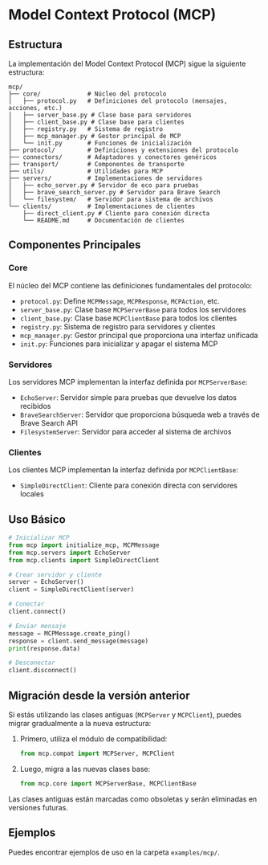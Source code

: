# Model Context Protocol (MCP)

## Estructura

La implementación del Model Context Protocol (MCP) sigue la siguiente estructura:

```
mcp/
├── core/             # Núcleo del protocolo
│   ├── protocol.py   # Definiciones del protocolo (mensajes, acciones, etc.)
│   ├── server_base.py # Clase base para servidores
│   ├── client_base.py # Clase base para clientes
│   ├── registry.py   # Sistema de registro
│   ├── mcp_manager.py # Gestor principal de MCP
│   └── init.py       # Funciones de inicialización
├── protocol/         # Definiciones y extensiones del protocolo
├── connectors/       # Adaptadores y conectores genéricos
├── transport/        # Componentes de transporte
├── utils/            # Utilidades para MCP
├── servers/          # Implementaciones de servidores
│   ├── echo_server.py # Servidor de eco para pruebas
│   ├── brave_search_server.py # Servidor para Brave Search
│   └── filesystem/   # Servidor para sistema de archivos
└── clients/          # Implementaciones de clientes
    ├── direct_client.py # Cliente para conexión directa
    └── README.md     # Documentación de clientes
```

## Componentes Principales

### Core

El núcleo del MCP contiene las definiciones fundamentales del protocolo:

- `protocol.py`: Define `MCPMessage`, `MCPResponse`, `MCPAction`, etc.
- `server_base.py`: Clase base `MCPServerBase` para todos los servidores
- `client_base.py`: Clase base `MCPClientBase` para todos los clientes
- `registry.py`: Sistema de registro para servidores y clientes
- `mcp_manager.py`: Gestor principal que proporciona una interfaz unificada
- `init.py`: Funciones para inicializar y apagar el sistema MCP

### Servidores

Los servidores MCP implementan la interfaz definida por `MCPServerBase`:

- `EchoServer`: Servidor simple para pruebas que devuelve los datos recibidos
- `BraveSearchServer`: Servidor que proporciona búsqueda web a través de Brave Search API
- `FilesystemServer`: Servidor para acceder al sistema de archivos

### Clientes

Los clientes MCP implementan la interfaz definida por `MCPClientBase`:

- `SimpleDirectClient`: Cliente para conexión directa con servidores locales

## Uso Básico

```python
# Inicializar MCP
from mcp import initialize_mcp, MCPMessage
from mcp.servers import EchoServer
from mcp.clients import SimpleDirectClient

# Crear servidor y cliente
server = EchoServer()
client = SimpleDirectClient(server)

# Conectar
client.connect()

# Enviar mensaje
message = MCPMessage.create_ping()
response = client.send_message(message)
print(response.data)

# Desconectar
client.disconnect()
```

## Migración desde la versión anterior

Si estás utilizando las clases antiguas (`MCPServer` y `MCPClient`), puedes migrar gradualmente a la nueva estructura:

1. Primero, utiliza el módulo de compatibilidad:
   ```python
   from mcp.compat import MCPServer, MCPClient
   ```

2. Luego, migra a las nuevas clases base:
   ```python
   from mcp.core import MCPServerBase, MCPClientBase
   ```

Las clases antiguas están marcadas como obsoletas y serán eliminadas en versiones futuras.

## Ejemplos

Puedes encontrar ejemplos de uso en la carpeta `examples/mcp/`. 